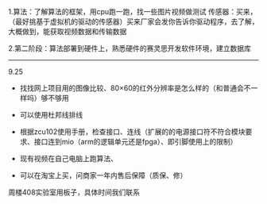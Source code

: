 
1.算法：了解算法的框架，用cpu跑一跑，找一些图片视频做测试
传感器：买来，（最好挑基于虚拟机的驱动的传感器）买来厂家会发你告诉你驱动程序，去了解，大概做到，能获取视频数据和传输数据

2.第二阶段：算法部署到硬件上，熟悉硬件的赛灵思开发软件环境，建立数据库

---
9.25
- 找找网上项目用的图像比较、80×60的红外分辨率是怎么样的（和普通会不一样吗）够不够用

- 可以使用杜邦线排线

- 根据zcu102使用手册，检查接口、连线（扩展的的电源接口符不符合模块要求、接口连到mio（arm的逻辑单元还是fpga）、即引脚使用上的限制）

- 现有视频在自己电脑上跑算法、

- 可以在淘宝上买，问商家一年内售后保障（质保、修）

周楼408实验室用板子，具体时间我们联系